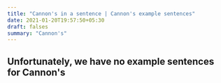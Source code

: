 ```yaml
---
title: "Cannon's in a sentence | Cannon's example sentences"
date: 2021-01-20T19:57:50+05:30
draft: falses
summary: "Cannon's"
---
```

## Unfortunately, we have no example sentences for Cannon's                 
